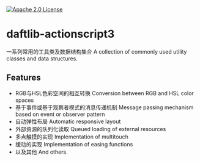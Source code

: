 [![Apache 2.0 License](https://img.shields.io/badge/license-Apache-blue.svg?style=flat)](LICENSE.md)

# daftlib-actionscript3
一系列常用的工具类及数据结构集合
A collection of commonly used utility classes and data structures.

Features
--------
- RGB与HSL色彩空间的相互转换 Conversion between RGB and HSL color spaces
- 基于事件或基于观察者模式的消息传递机制 Message passing mechanism based on event or observer pattern
- 自动弹性布局 Automatic responsive layout
- 外部资源的队列化读取 Queued loading of external resources
- 多点触摸的实现 Implementation of multitouch
- 缓动的实现 Implementation of easing functions
- 以及其他 And others.
